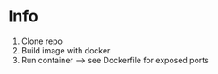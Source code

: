 # Info

1. Clone repo
2. Build image with docker
3. Run container --> see Dockerfile for exposed ports
